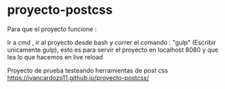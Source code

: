 # proyecto-postcss

Para que el proyecto funcione :

Ir a cmd , ir al proyecto desde bash y correr el comando : "gulp" (Escribir unicamente gulp),
esto es para servir el proyecto en localhost 8080 y que lea lo que hacemos en live reload



Proyecto de prueba testeando herramientas de post css
https://ivancardozo11.github.io/proyecto-postcss/
